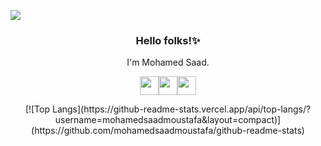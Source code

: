 ![](https://mir-s3-cdn-cf.behance.net/project_modules/max_1200/4ff07986208593.5d9a654e92f36.gif)
<!--![](https://cdn.dribbble.com/users/1787323/screenshots/7003575/media/f09620a77deb456e82968e482130ef0f.png)-->
<h3 align='center'>Hello folks!✨</h3>
<p align='center'>
I'm Mohamed Saad.
</p>

<!--
[![GitHub Streak](https://github-readme-streak-stats.herokuapp.com?user=mohamedsaadmoustafa&theme=dark&hide_border=true&date_format=M%20j%5B%2C%20Y%5D&background=16171E00)](https://git.io/streak-stats) 
-->
<!--
<img src="https://github-readme-stats.vercel.app/api?username=mohamedsaadmoustafa&show_icons=true&theme=dark" width="400">
-->
<p align="center">
<a href="http://linkedin.com/in/mohamedsaadmoustafa" target="blank"><img align="center" src="https://cliply.co/wp-content/uploads/2021/02/372102050_LINKEDIN_ICON_TRANSPARENT_1080.gif" alt="" height="30" /></a><a href="https://kaggle.com/iimohamedsaad" target="blank"><img align="center" src="https://assets.datacamp.com/production/course_835/shields/original/kaggle-scripts-design_datacamp.png?1477576468" alt="" height="30" /></a><a href="@mohamedsaadmoustafa@gmail.com" target="blank"><img align="center" src="https://www.shareicon.net/data/512x512/2017/03/20/881283_social-media-icon_512x512.png" alt="" height="30" /></a>
</p>

<div align='center'>
[![Top Langs](https://github-readme-stats.vercel.app/api/top-langs/?username=mohamedsaadmoustafa&layout=compact)](https://github.com/mohamedsaadmoustafa/github-readme-stats)
  
 </div>

